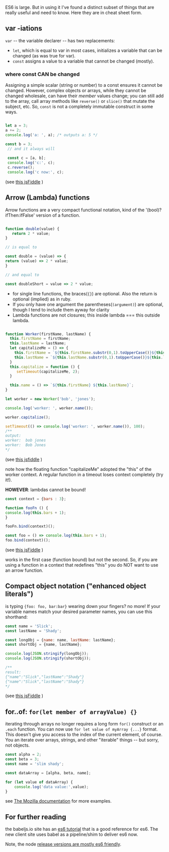 ES6 is large. But in using it I've found a distinct subset of things that are really useful and need to know. Here they are in cheat sheet form.

## var -iations

`var` -- the variable declarer -- has two replacements:

* `let`, which is equal to var in most cases, initializes a variable that can be changed (as was true for var).
* `const` assigns a value to a variable that cannot be changed (mostly). 

### where const CAN be changed

Assigning a simple scalar (string or number) to a const ensures it cannot be changed. However, complex objects or arrays, while they cannot be changed wholesale, can have their *member* values change; you can still add to the array, call array methods like `reverse()` or `slice()` that mutate the subject, etc. So, `const` is not a completely immutable construct in some ways. 

``` javascript

let a = 3;
a += 2;
console.log('a: ', a); /* outputs a: 5 */

const b = 3; 
 // and it always will
 
 const c = [a, b];
 console.log('c:', c);
 c.reverse();
 console.log('c now:', c);

```

(see [this jsFiddle](https://jsfiddle.net/bingomanatee/awtLmog7/) )

## Arrow (Lambda) functions

Arrow functions are a very compact functional notation, kind of the '(bool)?ifThen:ifFalse' version of a function. 

```` javascript

function double(value) {
   return 2 * value;
}

// is equal to 

const double = (value) => {
return (value) => 2 * value;
}

// and equal to 

const doubleShort = value => 2 * value;
```` 

* for single line functions, the braces(`{}`) are optional. Also the return is optional (implied) as in ruby.
* If you only have one argument the parentheses(`(argument)`) are optional, though I tend to include them ayway for clarity
* Lambda functions are not closures; this inside lambda === this outside lambda. 

```` javascript

function Worker(firstName, lastName) {
  this.firstName = firstName;
  this.lastName = lastName;
  let capitalizeMe = () => {
    this.firstName = `${this.firstName.substr(0,1).toUpperCase()}${this.firstName.substr(1)}`;
    this.lastName = `${this.lastName.substr(0,1).toUpperCase()}${this.lastName.substr(1)}`;
  }
  this.capitalize = function () {
     setTimeout(capitalizeMe, 2);
  }

  this.name = () => `${this.firstName} ${this.lastName}`;
}

let worker = new Worker('bob', 'jones');

console.log('worker: ', worker.name());

worker.capitalize();

setTimeout(() => console.log('worker: ', worker.name()), 100);
/**
output:
worker:  bob jones
worker:  Bob Jones
*/
````
(see [this jsfiddle](https://jsfiddle.net/bingomanatee/enfw4p5k/) )

note how the floating function "capitalizeMe" adopted the "this" of the worker context. A regular function in a timeout loses context completely (try it!).

**HOWEVER**: lambdas cannot be bound!

```` javascript
const context = {bars : 3};

function fooFn () {
console.log(this.bars + 1);
}

fooFn.bind(context)();

const foo = () => console.log(this.bars + 1);
foo.bind(context)();
```` 
(see [this jsFiddle](https://jsfiddle.net/bingomanatee/v11gqoq2/) )

works in the first case (function bound) but not the second. So, if you are using a function in a context that redefines "this" you do NOT want to use an arrow function. 

## Compact object notation ("enhanced object literals")

is typing `{foo: foo, bar:bar}` wearing down your fingers? no more! If your variable names match your desired parameter names,  you can use this shorthand:

```` javascript
const name = 'Slick';
const lastName = 'Shady';

const longObj = {name: name, lastName: lastName};
const shortObj = {name, lastName};

console.log(JSON.stringify(longObj));
console.log(JSON.stringify(shortObj));

/**
result: 
{"name":"Slick","lastName":"Shady"}
{"name":"Slick","lastName":"Shady"}
*/
````
(see [this jsFiddle](https://jsfiddle.net/bingomanatee/fowkx4tk/) )

## for..of:  `for(let member of arrayValue) {}`

iterating through arrays no longer requires a long form `for()` construct or an `.each` function. 
You can now use `for let value of myArray {...}` format. This doesn't give you access to the index of the current element, of course. You an iterate over arrays, strings, and other "iterable" things -- but sorry, not objects.

``` javascript
const alpha = 2;
const beta = 3;
const name = 'slim shady';

const dataArray = [alpha, beta, name];

for (let value of dataArray) {
	console.log('data value:',value);
}
```

see [The Mozilla documentation](https://developer.mozilla.org/en-US/docs/Web/JavaScript/Reference/Statements/for...of) for more examples.

## For further reading

the babeljs.io site has an [es6 tutorial](https://babeljs.io/docs/learn-es2015/) that is a good reference for es6. The new client site uses babel as a pipeline/shim to deliver es6 now. 

Note, the node [release versions are mostly es6 friendly](https://nodejs.org/en/docs/es6/).